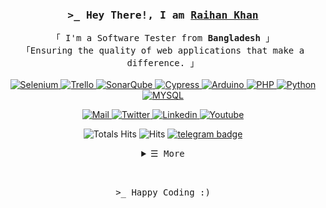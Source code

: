 <!-- Title -->
<h3 align="center">
        <samp>&gt;_ Hey There!, I am
                <b><a target="_blank" href="https://k-raihan.github.io/">Raihan Khan</a></b>
        </samp>
</h3>

<p align="center">
        <!-- Intro -->
        <samp>
                「 I'm a Software Tester from <b>Bangladesh</b> 」
                <br>
<!--                 「 Passionate about ensuring the seamless functionality and user experience of web applications to enhance and positively impact lives through rigorous testing and quality assurance</b> 」 -->
                「Ensuring the quality of web applications that make a difference. 」
                <br>
                <br>
        </samp>
        <!-- Technologies -->
        <!-- React -->
        <a href="https://github.com/k-raihan?tab=repositories" target="_blank"><img alt="Selenium"
                        src="https://img.shields.io/badge/-Selenium-white?style=flat-square&logo=selenium&logoColor= green">
        </a>
        <!-- NextJS -->
        <a href="https://github.com/k-raihan?tab=repositories" target="_blank"><img alt="Trello"
                        src="https://img.shields.io/badge/-Trello-10172a?style=flat-square&logo=Trello&logoColor=007AC0">
        </a>
        <!-- TailwindCSS -->
        <a href="https://github.com/k-raihan?tab=repositories" target="_blank"><img alt="SonarQube"
                        src="https://img.shields.io/badge/-SonarQube-white?style=flat-square&logo=SonarQube&logoColor=37bcf8">
        </a>
       <!-- Cypress -->
        <a href="https://github.com/k-raihan?tab=repositories" target="_blank"><img alt="Cypress"
                        src="https://img.shields.io/badge/-Cypress-10172a?style=flat-square&logo=Cypress&logoColor=white">
        </a>
       <!-- Arduino -->
        <a href="https://github.com/k-raihan?tab=repositories" target="_blank"><img alt="Arduino"
                        src="https://img.shields.io/badge/-Arduino-00979D?style=flat-square&logo=Arduino&logoColor=white">
        </a>
        <!-- PHP -->
        <a href="https://github.com/k-raihan?tab=repositories" target="_blank"><img alt="PHP"
                        src="https://img.shields.io/badge/-PHP-10172a?style=flat-square&logo=PHP&logoColor=white">
        </a>
       <!-- Python -->
        <a href="https://github.com/k-raihan?tab=repositories" target="_blank"><img alt="Python"
                        src="https://img.shields.io/badge/-Python-10172a?style=flat-square&logo=Python&logoColor=FFD43B">
        </a>
        <!-- MYSQL -->
        <a href="https://github.com/k-raihan?tab=repositories" target="_blank"><img alt="MYSQL"
                        src="https://img.shields.io/badge/-MySql-10172a?style=flat-square&logo=Mysql&logoColor=white">
        </a>
        
</p>
<p align="center">
         <!-- Social Links -->
        <!-- Mail -->
        <a href="mailto:typetork@gmail.com" target="_blank"><img alt="Mail"
                src="https://img.shields.io/badge/-Mail-EA4335?style=flat-square&logo=Gmail&logoColor=white">
        </a>
        <!-- Twitter -->
        <a href="https://twitter.com/Raih9K" target="_blank"><img alt="Twitter"
                src="https://img.shields.io/badge/-Twitter-1c9bef?style=flat-square&logo=Twitter&logoColor=white">
        </a>
        <!-- Linkedin -->
        <a href="https://www.linkedin.com/in/khan-raihan/" target="_blank"><img alt="Linkedin"
                src="https://img.shields.io/badge/-Linkedin-0A66C2?style=flat-square&logo=Linkedin&logoColor=white">
        </a>
        <!-- Youtube -->
        <a href="https://www.youtube.com/c/Raih9K" target="_blank"><img alt="Youtube"
                src="https://img.shields.io/badge/-Youtube-FF0000?style=flat-square&logo=Youtube&logoColor=white">
        </a>
        <div align="center" width="50">

<p>

![Totals Hits](https://komarev.com/ghpvc/?username=SP-XD&style=flat&color=orange&label=PROFILE+VIEWS)
![Hits](https://hits.seeyoufarm.com/api/count/incr/badge.svg?url=https%3A%2F%2Fgithub.com%2FSP-XD&count_bg=%2379C83D&title_bg=%23555555&icon=mediafire.svg&icon_color=%23E7E7E7&title=HITS&edge_flat=false)
[![telegram badge](https://img.shields.io/badge/SP-XD-grey?style=flat&logo=telegram)](https://t.me/spxd007) <br>
</div>
</p>

<!-- Details Section -->
<details align="center">
    <summary> <samp>&#9776; More </samp></summary>
    <p align="center">
        <br>
        <!-- Activity Widget -->
        <img src="https://raw.githubusercontent.com/SP-XD/profile-summary-cards/master/profile-summary-card-output/nord_dark/3-stats.svg" width="32.5%">
        <img src="https://raw.githubusercontent.com/SP-XD/profile-summary-cards/master/profile-summary-card-output/nord_dark/1-repos-per-language.svg" width="32.5%">
        <img src="https://raw.githubusercontent.com/SP-XD/profile-summary-cards/master/profile-summary-card-output/nord_dark/2-most-commit-language.svg" width="32.5%">
<!--         <img align="center" src="https://raw.githubusercontent.com/k-raihan/profile-summary-cards/master/profile-summary-card-output/nord_dark/0-profile-details.svg" >
        <br> -->
</details>
<!-- Footer -->
<!-- Featured Repositories -->
<p align="center">
<!-- <a href="https://github.com/shahriarshafin/shahriarshafin">
<img width='49%' align="center"src="https://github-readme-stats.vercel.app/api/pin/?username=shahriarshafin&repo=shahriarshafin&border_color=02D892&bg_color=0D1117&title_color=C9D1D9&text_color=8B949E&icon_color=02D892" />
</a> -->
<span>&nbsp;</span>
<!-- <a href="https://github.com/shahriarshafin/disney-plus-clone">
<img width='49%' align="center"src="https://github-readme-stats.vercel.app/api/pin/?username=shahriarshafin&repo=disney-plus-clone&border_color=02D892&bg_color=0D1117&title_color=C9D1D9&text_color=8B949E&icon_color=02D892" />
</a> -->
</p>

<p align="center">
<!-- <a href="https://github.com/shahriarshafin/NodeMcu-ESP8266_Fake_sign_in">
<img width='49%' align="center"src="https://github-readme-stats.vercel.app/api/pin/?username=shahriarshafin&repo=NodeMcu-ESP8266_Fake_sign_in&border_color=02D892&bg_color=0D1117&title_color=C9D1D9&text_color=8B949E&icon_color=02D892" />
</a> -->
<!-- <span>&nbsp; </span> -->
<!-- <a href="https://github.com/shahriarshafin/Iot-car-controller">
<img width='49%' align="center"src="https://github-readme-stats.vercel.app/api/pin/?username=shahriarshafin&repo=iot-car-controller&border_color=02D892&bg_color=0D1117&title_color=C9D1D9&text_color=8B949E&icon_color=02D892" />
</a> -->
</p>

<div align="center" >
<samp> &gt;_ Happy Coding :) </samp>
 <br>

<!-- <img src="https://raw.githubusercontent.com/Tarikul-Islam-Anik/Animated-Fluent-Emojis/master/Emojis/Smilies/Face%20with%20Spiral%20Eyes.png" width="10%" alt="Broken system!"/>
&nbsp;&nbsp;&nbsp;&nbsp;&nbsp;
<img src="https://raw.githubusercontent.com/Tarikul-Islam-Anik/Animated-Fluent-Emojis/master/Emojis/Smilies/Relieved%20Face.png" width="10%" alt="It's working!"/>
&nbsp;&nbsp;&nbsp;&nbsp;&nbsp;
<img src="https://raw.githubusercontent.com/Tarikul-Islam-Anik/Animated-Fluent-Emojis/master/Emojis/Smilies/Astonished%20Face.png" width="10%" alt="It's working but you don't know how!"/><br>
 -->
</div>
